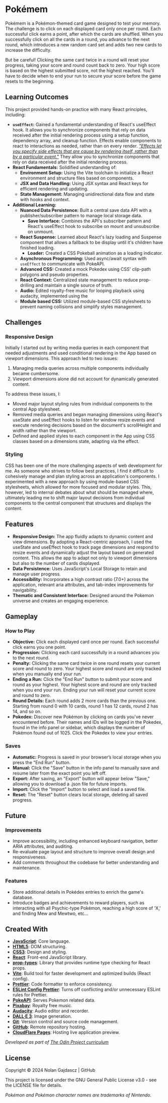 # Pokémem

Pokémem is a Pokémon-themed card game designed to test your memory. The challenge is to click on each displayed card only once per round. Each successful click earns a point, after which the cards are shuffled. When you successfully click on all the cards in a round, you advance to the next round, which introduces a new random card set and adds two new cards to increase the difficulty.

But be careful! Clicking the same card twice in a round will reset your progress, taking your score and round count back to zero. Your high score is based on the highest submitted score, not the highest reached. You'll have to decide when to end your run to secure your score before the game resets to the beginning.


## Learning Outcomes

This project provided hands-on practice with many React principles, including:

- **`useEffect`:** Gained a fundamental understanding of React's useEffect hook. It allows you to synchronize components that rely on data received after the initial rendering process using a setup function, dependency array, and cleanup function. Effects enable components to react to interactions as needed, rather than on every render. [_"Effects let you specify side effects that are cause by rendering itself, rather than by a particular event."_](https://react.dev/learn/synchronizing-with-effects#what-are-effects-and-how-are-they-different-from-events) They allow you to synchronize components that rely on data received after the initial rendering process.
- **React Fundamentals:** Solidified understanding of:
  - **Environment Setup:** Using the Vite toolchain to initialize a React environment and structure files based on components.
  - **JSX and Data Handling:** Using JSX syntax and React keys for efficient rendering and updating.
  - **State Management:** Managing unidirectional data flow and state with hooks and context.
- **Additional Learning:**
  - **Nuanced Data Persistence:** Built a central save data API with a publisher/subscriber pattern to manage local storage data.
    - **Save Interface:** Combines the API's subscriber pattern and React's useEffect hook to subscribe on mount and unsubscribe on unmount.
  - **React Suspense:** Learned about React's lazy loading and Suspense component that allows a fallback to be display until it's children have finished loading.
    - **Loader:** Created a CSS Pokeball animation as a loading indicator.
  - **Asynchronous Programming:** Used async/await syntax with `useEffect` to communicate with PokeAPI.
  - **Advanced CSS:** Created a mock Pokedex using CSS' clip-path polygons and pseudo properties.
  - **React Context:** Centralized state management to reduce prop-drilling and maintain a single source of truth.
  - **Audio:** Edited royalty-free music for looping playback using audacity, implemented using the <audio> element and managed with React state.
  - **Module based CSS:** Utilized module-based CSS stylesheets to prevent naming collisions and simplify styles management.

## Challenges

### Responsive Design

Initially I started out by writing media queries in each component that needed adjustments and used conditional rendering in the App based on viewport dimensions. This approach led to two issues:

1. Managing media queries across multiple components individually became cumbersome.
2. Viewport dimensions alone did not account for dynamically generated content.

To address these issues, I:

- Moved major layout styling rules from individual components to the central App stylesheet.
- Removed media queries and began managing dimensions using React's useState and useEffect hooks to listen for window resize events and execute rendering decisions based on the document's scrollHeight and width rather than the viewport.
- Defined and applied styles to each component in the App using CSS classes based on a dimensions state, adapting via the effect.

### Styling

CSS has been one of the more challenging aspects of web development for me. As someone who strives to follow best practices, I find it difficult to cohesively manage and plan styling across an application's components. I experimented with a new approach by using module-based CSS stylesheets, which allowed for more focused and modular styles. This, however, led to internal debates about what should be managed where, ultimately leading me to shift major layout decisions from individual components to the central component that structures and displays the content.

## Features

- **Responsive Design:** The app fluidly adapts to dynamic content and view dimensions. By adopting a React-centric approach, I used the useState and useEffect hook to track page dimensions and respond to resize events and dynamically adjust the layout based on generated content. This allows the app to adapt not only to viewport dimensions but also to the number of cards displayed.
- **Data Persistence:** Uses JavaScript's Local Storage to retain and manage user progress.
- **Accessibility:** Incorporates a high contrast ratio (7.0+) across the application, relevant aria attributes, and tab-index improvements for navigability.
- **Thematic and Consistent Interface:** Designed around the Pokemon universe and creates an engaging experience.

## Gameplay

### How to Play

- **Objective:** Click each displayed card once per round. Each successful click earns you one point.
- **Progression:** Clicking each card successfully in a round advances you to the next round.
- **Penalty:** Clicking the same card twice in one round resets your current score and round to zero. Your highest score and round are only tracked when you manually end your run.
- **Ending a Run:** Click the "End Run" button to submit your score and round as your highest. Your highest score and round are only tracked when you end your run. Ending your run will reset your current score and round to zero.
- **Round Details:** Each round adds 2 more cards than the previous one. Starting from round 0 with 10 cards, round 1 has 12 cards, round 2 has 14, and so on.
- **Pokedex:** Discover new Pokémon by clicking on cards you've never encountered before. Their names and IDs will be logged in the Pokedex, found in the info panel or sidebar, which displays the number of Pokémon found out of 1025. Click the Pokedex to view your entries.

### Saves

- **Automatic:** Progress is saved in your browser’s local storage when you press the "End Run" button.
- **Manual:** Click the "Save" button in the info panel to manually save and resume later from the exact point you left off.
- **Export:** After saving, an "Export" button will appear below "Save," allowing you to download a .json file for future imports.
- **Import:** Click the "Import" button to select and load a saved file.
- **Reset:** The "Reset" button clears local storage, deleting all saved progress.

## Future

### Improvements

- Improve accessibility, including enhanced keyboard navigation, better ARIA attributes, and auditing.
- Re-evaluate page layout and structure to improve overall design and responsiveness.
- Add comments throughout the codebase for better understanding and maintenance.

### Features

- Store additional details in Pokédex entries to enrich the game's database.
- Introduce badges and achievements to reward players, such as interacting with all Psychic-type Pokémon, reaching a high score of 'X,' and finding Mew and Mewtwo, etc...

## Created With

- [**JavaScript**](https://ecma-international.org/publications-and-standards/standards/): Core language.
- [**HTML5**](https://html.spec.whatwg.org/multipage/): DOM structuring.
- [**CSS3**](https://www.w3.org/Style/CSS/): Design and styling.
- [**React**](https://react.dev/): Front-end JavaScript library.
- [**prop-types**](https://github.com/facebook/prop-types): Library that provides runtime type checking for React props.
- [**Vite**](https://vitejs.dev/): Build tool for faster development and optimized builds (React config).
- [**Prettier**](https://prettier.io/): Code formatter to enforce consistency.
- [**ESLint Config Prettier**](https://github.com/prettier/eslint-config-prettier): Turns off conflicting and/or unnecessary ESLint rules for Prettier.
- [**PokeAPI**](https://pokeapi.co/): Serves Pokemon related data.
- [**Pixabay**](https://pixabay.com/music/video-games-8-bit-background-music-for-arcade-game-come-on-mario-164702/): Royalty free music.
- [**Audacity**](https://www.audacityteam.org/): Audio editor and recorder.
- [**DALL·E 3**](https://openai.com/index/dall-e-3): Image generation.
- [**Git**](https://git-scm.com/): Version control and source code management.
- [**GitHub**](https://github.com/): Remote repository hosting.
- [**CloudFlare Pages**](https://pages.cloudflare.com/): Hosting live application preview.

_Developed as part of [The Odin Project curriculum](https://www.theodinproject.com/lessons/node-path-react-new-memory-card)_

## License

Copyright © 2024 Nolan Gajdascz | GitHub

This project is licensed under the GNU General Public License v3.0 - see the LICENSE file for details.

_Pokémon and Pokémon character names are trademarks of Nintendo._
